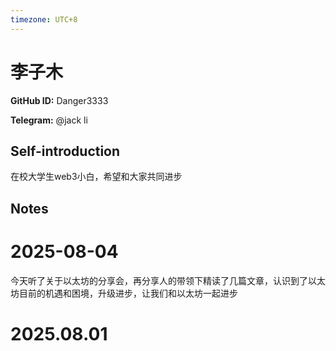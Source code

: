 ```yaml
---
timezone: UTC+8
---
```


# 李子木

**GitHub ID:** Danger3333

**Telegram:** @jack li

## Self-introduction

在校大学生web3小白，希望和大家共同进步

## Notes

<!-- Content_START -->
# 2025-08-04

今天听了关于以太坊的分享会，再分享人的带领下精读了几篇文章，认识到了以太坊目前的机遇和困境，升级进步，让我们和以太坊一起进步


# 2025.08.01


<!-- Content_END -->
